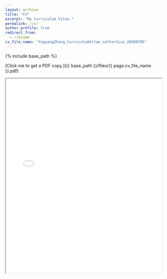 ```yaml
---
layout: archive
title: "CV"
excerpt: "My Curriculum Vitae."
permalink: /cv/
author_profile: true
redirect_from:
  - /resume
cv_file_name: "YaguangZhang_CurriculumVitae_LetterSize_20200705"
---
```


{% include base_path %}

[Click me to get a PDF copy.]({{ base_path }}/files/{{ page.cv_file_name }}.pdf)

<div>
  <div style="position:relative;padding-top:125%;">
    <iframe src="{{ base_path }}/files/{{ page.cv_file_name }}.pdf#view=FitH" style="position:absolute;top:0;left:0;width:100%;height:100%;" allowfullscreen></iframe>
  </div>
</div>